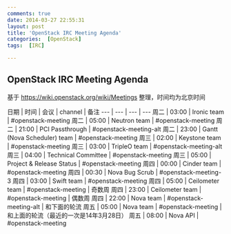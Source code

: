 ```yaml
---
comments: true
date: 2014-03-27 22:55:31
layout: post
title: 'OpenStack IRC Meeting Agenda'
categories:  [OpenStack]
tags:  [IRC]

---
```


## OpenStack IRC Meeting Agenda

基于 https://wiki.openstack.org/wiki/Meetings 整理，时间均为北京时间

日期 | 时间 | 会议 | channel | 备注
--- | --- | --- | ---
周二 | 03:00 | Ironic team | #openstack-meeting
周二 | 05:00 | Neutron team | #openstack-meeting
周二 | 21:00 | PCI Passthrough | #openstack-meeting-alt
周二 | 23:00 | Gantt (Nova Scheduler) team | #openstack-meeting
周三 | 02:00 | Keystone team | #openstack-meeting
周三 | 03:00 | TripleO team | #openstack-meeting-alt
周三 | 04:00 | Technical Committee | #openstack-meeting
周三 | 05:00 | Project & Release Status | #openstack-meeting
周四 | 00:00 | Cinder team | #openstack-meeting
周四 | 00:30 | Nova Bug Scrub | #openstack-meeting-3
周四 | 03:00 | Swift team | #openstack-meeting
周四 | 05:00 | Ceilometer team | #openstack-meeting | 奇数周
周四 | 23:00 | Ceilometer team | #openstack-meeting | 偶数周
周四 | 22:00 | Nova team | #openstack-meeting-alt | 和下面的轮流
周五 | 05:00 | Nova team | #openstack-meeting | 和上面的轮流（最近的一次是14年3月28日）
周五 | 08:00 | Nova API | #openstack-meeting
